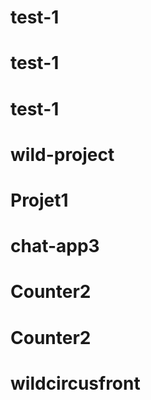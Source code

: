 # test-1
# test-1
# test-1
# wild-project
# Projet1
# chat-app3
# Counter2
# Counter2
# wildcircusfront

